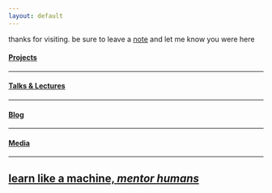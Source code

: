```yaml
---
layout: default
---
```


thanks for visiting. be sure to leave a [note](mailto:deeesolis@gmail.com) and let me know you were here

#### [Projects](https://github.com/deeesolis/portfolio) 
***
#### [Talks & Lectures](https://youtu.be/uOIEtUFA4Qs?si=60HbTNTApkvmZFm-)  
***
#### [Blog](https://deeesolis.github.io/)  
***
#### [Media](https://deeesolis.github.io/media/)
***
## [learn like a machine, _mentor humans_](about)